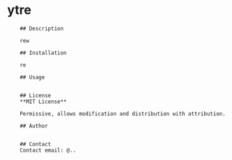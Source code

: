 # ytre
        ## Description

        rew

        ## Installation

        re

        ## Usage
        

        ## License
        **MIT License**

        Permissive, allows modification and distribution with attribution.

        ## Author
        

        ## Contact
        Contact email: @..
        